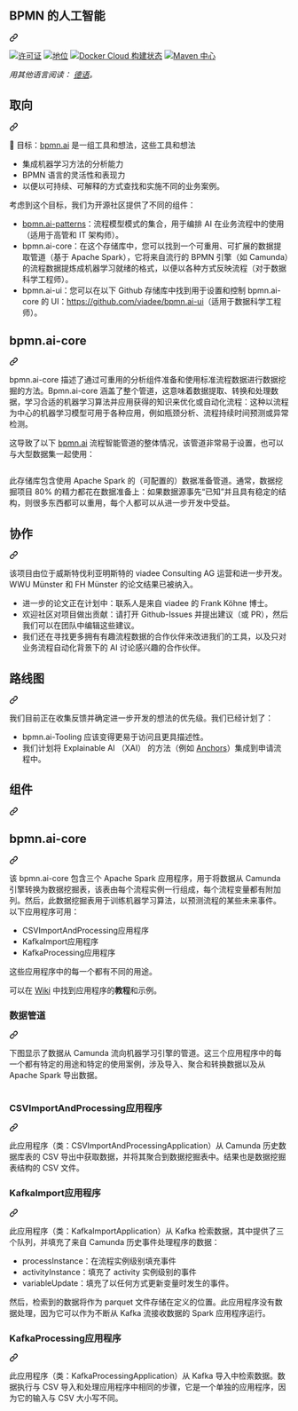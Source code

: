 <div class="Box-sc-g0xbh4-0 QkQOb js-snippet-clipboard-copy-unpositioned" data-hpc="true"><article class="markdown-body entry-content container-lg" itemprop="text"><div class="markdown-heading" dir="auto"><h1 tabindex="-1" class="heading-element" dir="auto" _msttexthash="22792055" _msthash="215">BPMN 的人工智能</h1><a id="user-content-bpmnai" class="anchor" aria-label="永久链接：BPMN。人工智能" href="#bpmnai" _mstaria-label="272285" _msthash="216"><svg class="octicon octicon-link" viewBox="0 0 16 16" version="1.1" width="16" height="16" aria-hidden="true"><path d="m7.775 3.275 1.25-1.25a3.5 3.5 0 1 1 4.95 4.95l-2.5 2.5a3.5 3.5 0 0 1-4.95 0 .751.751 0 0 1 .018-1.042.751.751 0 0 1 1.042-.018 1.998 1.998 0 0 0 2.83 0l2.5-2.5a2.002 2.002 0 0 0-2.83-2.83l-1.25 1.25a.751.751 0 0 1-1.042-.018.751.751 0 0 1-.018-1.042Zm-4.69 9.64a1.998 1.998 0 0 0 2.83 0l1.25-1.25a.751.751 0 0 1 1.042.018.751.751 0 0 1 .018 1.042l-1.25 1.25a3.5 3.5 0 1 1-4.95-4.95l2.5-2.5a3.5 3.5 0 0 1 4.95 0 .751.751 0 0 1-.018 1.042.751.751 0 0 1-1.042.018 1.998 1.998 0 0 0-2.83 0l-2.5 2.5a1.998 1.998 0 0 0 0 2.83Z"></path></svg></a></div>
<p dir="auto"><a href="https://opensource.org/licenses/BSD-3-Clause" rel="nofollow"><img src="https://camo.githubusercontent.com/439fd5ffe2ac21b3daa03ac6474978163be089da5fbba2790769ae2275464e35/68747470733a2f2f696d672e736869656c64732e696f2f62616467652f4c6963656e73652d425344253230332d2d436c617573652d626c75652e737667" alt="许可证" data-canonical-src="https://img.shields.io/badge/License-BSD%203--Clause-blue.svg" style="max-width: 100%;" _mstalt="93288" _msthash="217"></a>
<a href="https://travis-ci.org/viadee/bpmn.ai/branches" title="See test builds" rel="nofollow"><img src="https://camo.githubusercontent.com/e437b9ded1c9844117939144668429b29f5c0f4cc68ed8843efa94e9244bcc62/68747470733a2f2f7472617669732d63692e6f72672f7669616465652f62706d6e2e61692e7376673f6272616e63683d6d6173746572" alt="地位" data-canonical-src="https://travis-ci.org/viadee/bpmn.ai.svg?branch=master" style="max-width: 100%;" _mstalt="80717" _msthash="218"></a>
<a target="_blank" rel="noopener noreferrer nofollow" href="https://camo.githubusercontent.com/9841083cefeb385a0641c30b324c10077d440d481c2adf22116963b829b92d5c/68747470733a2f2f696d672e736869656c64732e696f2f646f636b65722f636c6f75642f6275696c642f7669616465652f62706d6e2e61692e737667"><img src="https://camo.githubusercontent.com/9841083cefeb385a0641c30b324c10077d440d481c2adf22116963b829b92d5c/68747470733a2f2f696d672e736869656c64732e696f2f646f636b65722f636c6f75642f6275696c642f7669616465652f62706d6e2e61692e737667" alt="Docker Cloud 构建状态" data-canonical-src="https://img.shields.io/docker/cloud/build/viadee/bpmn.ai.svg" style="max-width: 100%;" _mstalt="518908" _msthash="219"></a>
<a href="https://search.maven.org/search?q=g:de.viadee%20a:bpmnai-core" rel="nofollow"><img src="https://camo.githubusercontent.com/68e7c909cd7bf0575bab31f1ee5e485dc69b71aae8c0f5bd1f34e27ab5c78a9a/68747470733a2f2f696d672e736869656c64732e696f2f6d6176656e2d63656e7472616c2f762f64652e7669616465652f62706d6e61692d636f72652e737667" alt="Maven 中心" data-canonical-src="https://img.shields.io/maven-central/v/de.viadee/bpmnai-core.svg" style="max-width: 100%;" _mstalt="200343" _msthash="220"></a></p>
<p dir="auto"><em _msttexthash="55845946" _msthash="221">用其他语言阅读： <a href="/viadee/bpmn.ai/blob/master/README.de.md" _istranslated="1">德语</a>。</em></p>
<div class="markdown-heading" dir="auto"><h2 tabindex="-1" class="heading-element" dir="auto" _msttexthash="4191226" _msthash="222">取向</h2><a id="user-content-orientation" class="anchor" aria-label="永久链接：方向" href="#orientation" _mstaria-label="481689" _msthash="223"><svg class="octicon octicon-link" viewBox="0 0 16 16" version="1.1" width="16" height="16" aria-hidden="true"><path d="m7.775 3.275 1.25-1.25a3.5 3.5 0 1 1 4.95 4.95l-2.5 2.5a3.5 3.5 0 0 1-4.95 0 .751.751 0 0 1 .018-1.042.751.751 0 0 1 1.042-.018 1.998 1.998 0 0 0 2.83 0l2.5-2.5a2.002 2.002 0 0 0-2.83-2.83l-1.25 1.25a.751.751 0 0 1-1.042-.018.751.751 0 0 1-.018-1.042Zm-4.69 9.64a1.998 1.998 0 0 0 2.83 0l1.25-1.25a.751.751 0 0 1 1.042.018.751.751 0 0 1 .018 1.042l-1.25 1.25a3.5 3.5 0 1 1-4.95-4.95l2.5-2.5a3.5 3.5 0 0 1 4.95 0 .751.751 0 0 1-.018 1.042.751.751 0 0 1-1.042.018 1.998 1.998 0 0 0-2.83 0l-2.5 2.5a1.998 1.998 0 0 0 0 2.83Z"></path></svg></a></div>
<p dir="auto" _msttexthash="178998469" _msthash="224">🎯 目标：<a href="https://www.viadee.de/bpmnai" rel="nofollow" _istranslated="1">bpmn.ai</a> 是一组工具和想法，这些工具和想法</p>
<ul dir="auto">
<li _msttexthash="57131464" _msthash="225">集成机器学习方法的分析能力</li>
<li _msttexthash="57374785" _msthash="226">BPMN 语言的灵活性和表现力</li>
<li _msttexthash="155779975" _msthash="227">以便以可持续、可解释的方式查找和实施不同的业务案例。</li>
</ul>
<p dir="auto" _msttexthash="166885095" _msthash="228">考虑到这个目标，我们为开源社区提供了不同的组件：</p>
<ul dir="auto">
<li _msttexthash="602402385" _msthash="229"><a href="https://github.com/viadee/bpmn.ai-patterns" _istranslated="1">bpmn.ai-patterns</a>：流程模型模式的集合，用于编排 AI 在业务流程中的使用（适用于高管和 IT 架构师）。</li>
<li _msttexthash="2553080842" _msthash="230">bpmn.ai-core：在这个存储库中，您可以找到一个可重用、可扩展的数据提取管道（基于 Apache Spark），它将来自流行的 BPMN 引擎（如 Camunda）的流程数据提炼成机器学习就绪的格式，以便以各种方式反映流程（对于数据科学工程师）。</li>
<li _msttexthash="818093991" _msthash="231">bpmn.ai-ui：您可以在以下 Github 存储库中找到用于设置和控制 bpmn.ai-core 的 UI：<a href="https://github.com/viadee/bpmn.ai-ui" _istranslated="1">https://github.com/viadee/bpmn.ai-ui</a>（适用于数据科学工程师）。</li>
</ul>
<div class="markdown-heading" dir="auto"><h1 tabindex="-1" class="heading-element" dir="auto" _msttexthash="186485" _msthash="232">bpmn.ai-core</h1><a id="user-content-bpmnai-core" class="anchor" aria-label="永久链接：bpmn.ai-core" href="#bpmnai-core" _mstaria-label="482300" _msthash="233"><svg class="octicon octicon-link" viewBox="0 0 16 16" version="1.1" width="16" height="16" aria-hidden="true"><path d="m7.775 3.275 1.25-1.25a3.5 3.5 0 1 1 4.95 4.95l-2.5 2.5a3.5 3.5 0 0 1-4.95 0 .751.751 0 0 1 .018-1.042.751.751 0 0 1 1.042-.018 1.998 1.998 0 0 0 2.83 0l2.5-2.5a2.002 2.002 0 0 0-2.83-2.83l-1.25 1.25a.751.751 0 0 1-1.042-.018.751.751 0 0 1-.018-1.042Zm-4.69 9.64a1.998 1.998 0 0 0 2.83 0l1.25-1.25a.751.751 0 0 1 1.042.018.751.751 0 0 1 .018 1.042l-1.25 1.25a3.5 3.5 0 1 1-4.95-4.95l2.5-2.5a3.5 3.5 0 0 1 4.95 0 .751.751 0 0 1-.018 1.042.751.751 0 0 1-1.042.018 1.998 1.998 0 0 0-2.83 0l-2.5 2.5a1.998 1.998 0 0 0 0 2.83Z"></path></svg></a></div>
<p dir="auto" _msttexthash="4435804347" _msthash="234">bpmn.ai-core 描述了通过可重用的分析组件准备和使用标准流程数据进行数据挖掘的方法。Bpmn.ai-core 涵盖了整个管道，这意味着数据提取、转换和处理数据，学习合适的机器学习算法并应用获得的知识来优化或自动化流程：这种以流程为中心的机器学习模型可用于各种应用，例如瓶颈分析、流程持续时间预测或异常检测。</p>
<p dir="auto" _msttexthash="560759355" _msthash="235">这导致了以下 <a href="https://www.viadee.de/bpmnai" rel="nofollow" _istranslated="1">bpmn.ai</a> 流程智能管道的整体情况，该管道非常易于设置，也可以与大型数据集一起使用：</p>
<p dir="auto"><a target="_blank" rel="noopener noreferrer" href="/viadee/bpmn.ai/blob/master/bpmnai-core/doc/Pipeline.en.png"><img src="/viadee/bpmn.ai/raw/master/bpmnai-core/doc/Pipeline.en.png" alt="" style="max-width: 100%;"></a></p>
<p dir="auto" _msttexthash="2088760661" _msthash="236">此存储库包含使用 Apache Spark 的（可配置的）数据准备管道。通常，数据挖掘项目 80% 的精力都花在数据准备上：如果数据源事先“已知”并且具有稳定的结构，则很多东西都可以重用，每个人都可以从进一步开发中受益。</p>
<div class="markdown-heading" dir="auto"><h2 tabindex="-1" class="heading-element" dir="auto" _msttexthash="4053621" _msthash="237">协作</h2><a id="user-content-collaboration" class="anchor" aria-label="永久链接：协作" href="#collaboration" _mstaria-label="554970" _msthash="238"><svg class="octicon octicon-link" viewBox="0 0 16 16" version="1.1" width="16" height="16" aria-hidden="true"><path d="m7.775 3.275 1.25-1.25a3.5 3.5 0 1 1 4.95 4.95l-2.5 2.5a3.5 3.5 0 0 1-4.95 0 .751.751 0 0 1 .018-1.042.751.751 0 0 1 1.042-.018 1.998 1.998 0 0 0 2.83 0l2.5-2.5a2.002 2.002 0 0 0-2.83-2.83l-1.25 1.25a.751.751 0 0 1-1.042-.018.751.751 0 0 1-.018-1.042Zm-4.69 9.64a1.998 1.998 0 0 0 2.83 0l1.25-1.25a.751.751 0 0 1 1.042.018.751.751 0 0 1 .018 1.042l-1.25 1.25a3.5 3.5 0 1 1-4.95-4.95l2.5-2.5a3.5 3.5 0 0 1 4.95 0 .751.751 0 0 1-.018 1.042.751.751 0 0 1-1.042.018 1.998 1.998 0 0 0-2.83 0l-2.5 2.5a1.998 1.998 0 0 0 0 2.83Z"></path></svg></a></div>
<p dir="auto" _msttexthash="498909554" _msthash="239">该项目由位于威斯特伐利亚明斯特的 viadee Consulting AG 运营和进一步开发。WWU Münster 和 FH Münster 的论文结果已被纳入。</p>
<ul dir="auto">
<li _msttexthash="153613603" _msthash="240">进一步的论文正在计划中：联系人是来自 viadee 的 Frank Köhne 博士。</li>
<li _msttexthash="582556208" _msthash="241">欢迎社区对项目做出贡献：请打开 Github-Issues 并提出建议（或 PR），然后我们可以在团队中编辑这些建议。</li>
<li _msttexthash="659575462" _msthash="242">我们还在寻找更多拥有有趣流程数据的合作伙伴来改进我们的工具，以及只对业务流程自动化背景下的 AI 讨论感兴趣的合作伙伴。</li>
</ul>
<div class="markdown-heading" dir="auto"><h1 tabindex="-1" class="heading-element" dir="auto" _msttexthash="9286563" _msthash="243">路线图</h1><a id="user-content-roadmap" class="anchor" aria-label="永久链接： 路线图" href="#roadmap" _mstaria-label="331747" _msthash="244"><svg class="octicon octicon-link" viewBox="0 0 16 16" version="1.1" width="16" height="16" aria-hidden="true"><path d="m7.775 3.275 1.25-1.25a3.5 3.5 0 1 1 4.95 4.95l-2.5 2.5a3.5 3.5 0 0 1-4.95 0 .751.751 0 0 1 .018-1.042.751.751 0 0 1 1.042-.018 1.998 1.998 0 0 0 2.83 0l2.5-2.5a2.002 2.002 0 0 0-2.83-2.83l-1.25 1.25a.751.751 0 0 1-1.042-.018.751.751 0 0 1-.018-1.042Zm-4.69 9.64a1.998 1.998 0 0 0 2.83 0l1.25-1.25a.751.751 0 0 1 1.042.018.751.751 0 0 1 .018 1.042l-1.25 1.25a3.5 3.5 0 1 1-4.95-4.95l2.5-2.5a3.5 3.5 0 0 1 4.95 0 .751.751 0 0 1-.018 1.042.751.751 0 0 1-1.042.018 1.998 1.998 0 0 0-2.83 0l-2.5 2.5a1.998 1.998 0 0 0 0 2.83Z"></path></svg></a></div>
<p dir="auto" _msttexthash="287625923" _msthash="245">我们目前正在收集反馈并确定进一步开发的想法的优先级。我们已经计划了：</p>
<ul dir="auto">
<li _msttexthash="159863002" _msthash="246">bpmn.ai-Tooling 应该变得更易于访问且更具描述性。</li>
<li _msttexthash="328823352" _msthash="247">我们计划将 Explainable AI （XAI） 的方法（例如 <a href="https://github.com/viadee/javaAnchorExplainer" _istranslated="1">Anchors</a>）集成到申请流程中。</li>
</ul>
<div class="markdown-heading" dir="auto"><h1 tabindex="-1" class="heading-element" dir="auto" _msttexthash="5055388" _msthash="248">组件</h1><a id="user-content-components" class="anchor" aria-label="永久链接： Components" href="#components" _mstaria-label="446381" _msthash="249"><svg class="octicon octicon-link" viewBox="0 0 16 16" version="1.1" width="16" height="16" aria-hidden="true"><path d="m7.775 3.275 1.25-1.25a3.5 3.5 0 1 1 4.95 4.95l-2.5 2.5a3.5 3.5 0 0 1-4.95 0 .751.751 0 0 1 .018-1.042.751.751 0 0 1 1.042-.018 1.998 1.998 0 0 0 2.83 0l2.5-2.5a2.002 2.002 0 0 0-2.83-2.83l-1.25 1.25a.751.751 0 0 1-1.042-.018.751.751 0 0 1-.018-1.042Zm-4.69 9.64a1.998 1.998 0 0 0 2.83 0l1.25-1.25a.751.751 0 0 1 1.042.018.751.751 0 0 1 .018 1.042l-1.25 1.25a3.5 3.5 0 1 1-4.95-4.95l2.5-2.5a3.5 3.5 0 0 1 4.95 0 .751.751 0 0 1-.018 1.042.751.751 0 0 1-1.042.018 1.998 1.998 0 0 0-2.83 0l-2.5 2.5a1.998 1.998 0 0 0 0 2.83Z"></path></svg></a></div>
<div class="markdown-heading" dir="auto"><h2 tabindex="-1" class="heading-element" dir="auto" _msttexthash="186485" _msthash="250">bpmn.ai-core</h2><a id="user-content-bpmnai-core-1" class="anchor" aria-label="永久链接：bpmn.ai-core" href="#bpmnai-core-1" _mstaria-label="482300" _msthash="251"><svg class="octicon octicon-link" viewBox="0 0 16 16" version="1.1" width="16" height="16" aria-hidden="true"><path d="m7.775 3.275 1.25-1.25a3.5 3.5 0 1 1 4.95 4.95l-2.5 2.5a3.5 3.5 0 0 1-4.95 0 .751.751 0 0 1 .018-1.042.751.751 0 0 1 1.042-.018 1.998 1.998 0 0 0 2.83 0l2.5-2.5a2.002 2.002 0 0 0-2.83-2.83l-1.25 1.25a.751.751 0 0 1-1.042-.018.751.751 0 0 1-.018-1.042Zm-4.69 9.64a1.998 1.998 0 0 0 2.83 0l1.25-1.25a.751.751 0 0 1 1.042.018.751.751 0 0 1 .018 1.042l-1.25 1.25a3.5 3.5 0 1 1-4.95-4.95l2.5-2.5a3.5 3.5 0 0 1 4.95 0 .751.751 0 0 1-.018 1.042.751.751 0 0 1-1.042.018 1.998 1.998 0 0 0-2.83 0l-2.5 2.5a1.998 1.998 0 0 0 0 2.83Z"></path></svg></a></div>
<p dir="auto" _msttexthash="2925388661" _msthash="252">该 bpmn.ai-core 包含三个 Apache Spark 应用程序，用于将数据从 Camunda 引擎转换为数据挖掘表，该表由每个流程实例一行组成，每个流程变量都有附加列。然后，此数据挖掘表用于训练机器学习算法，以预测流程的某些未来事件。
以下应用程序可用：</p>
<ul dir="auto">
<li _msttexthash="43999605" _msthash="253">CSVImportAndProcessing应用程序</li>
<li _msttexthash="27983137" _msthash="254">KafkaImport应用程序</li>
<li _msttexthash="33791199" _msthash="255">KafkaProcessing应用程序</li>
</ul>
<p dir="auto" _msttexthash="102697439" _msthash="256">这些应用程序中的每一个都有不同的用途。</p>
<p dir="auto" _msttexthash="99122517" _msthash="257">可以在 <a href="https://github.com/viadee/bpmn.ai/wiki/Tutorial-1-%E2%80%90-Spark-Importer" _istranslated="1">Wiki</a> 中找到应用程序的<strong _istranslated="1">教程</strong>和示例。</p>
<div class="markdown-heading" dir="auto"><h3 tabindex="-1" class="heading-element" dir="auto" _msttexthash="13516347" _msthash="258">数据管道</h3><a id="user-content-data-pipeline" class="anchor" aria-label="永久链接：数据管道" href="#data-pipeline" _mstaria-label="509873" _msthash="259"><svg class="octicon octicon-link" viewBox="0 0 16 16" version="1.1" width="16" height="16" aria-hidden="true"><path d="m7.775 3.275 1.25-1.25a3.5 3.5 0 1 1 4.95 4.95l-2.5 2.5a3.5 3.5 0 0 1-4.95 0 .751.751 0 0 1 .018-1.042.751.751 0 0 1 1.042-.018 1.998 1.998 0 0 0 2.83 0l2.5-2.5a2.002 2.002 0 0 0-2.83-2.83l-1.25 1.25a.751.751 0 0 1-1.042-.018.751.751 0 0 1-.018-1.042Zm-4.69 9.64a1.998 1.998 0 0 0 2.83 0l1.25-1.25a.751.751 0 0 1 1.042.018.751.751 0 0 1 .018 1.042l-1.25 1.25a3.5 3.5 0 1 1-4.95-4.95l2.5-2.5a3.5 3.5 0 0 1 4.95 0 .751.751 0 0 1-.018 1.042.751.751 0 0 1-1.042.018 1.998 1.998 0 0 0-2.83 0l-2.5 2.5a1.998 1.998 0 0 0 0 2.83Z"></path></svg></a></div>
<p dir="auto" _msttexthash="1074757580" _msthash="260">下图显示了数据从 Camunda 流向机器学习引擎的管道。这三个应用程序中的每一个都有特定的用途和特定的使用案例，涉及导入、聚合和转换数据以及从 Apache Spark 导出数据。</p>
<p dir="auto"><a target="_blank" rel="noopener noreferrer" href="/viadee/bpmn.ai/blob/master/bpmnai-core/doc/BpmnaiApplicationFlow.png"><img src="/viadee/bpmn.ai/raw/master/bpmnai-core/doc/BpmnaiApplicationFlow.png" alt="" style="max-width: 100%;"></a></p>
<div class="markdown-heading" dir="auto"><h3 tabindex="-1" class="heading-element" dir="auto" _msttexthash="43999605" _msthash="261">CSVImportAndProcessing应用程序</h3><a id="user-content-csvimportandprocessingapplication" class="anchor" aria-label="永久链接：CSVImportAndProcessingApplication" href="#csvimportandprocessingapplication" _mstaria-label="1601119" _msthash="262"><svg class="octicon octicon-link" viewBox="0 0 16 16" version="1.1" width="16" height="16" aria-hidden="true"><path d="m7.775 3.275 1.25-1.25a3.5 3.5 0 1 1 4.95 4.95l-2.5 2.5a3.5 3.5 0 0 1-4.95 0 .751.751 0 0 1 .018-1.042.751.751 0 0 1 1.042-.018 1.998 1.998 0 0 0 2.83 0l2.5-2.5a2.002 2.002 0 0 0-2.83-2.83l-1.25 1.25a.751.751 0 0 1-1.042-.018.751.751 0 0 1-.018-1.042Zm-4.69 9.64a1.998 1.998 0 0 0 2.83 0l1.25-1.25a.751.751 0 0 1 1.042.018.751.751 0 0 1 .018 1.042l-1.25 1.25a3.5 3.5 0 1 1-4.95-4.95l2.5-2.5a3.5 3.5 0 0 1 4.95 0 .751.751 0 0 1-.018 1.042.751.751 0 0 1-1.042.018 1.998 1.998 0 0 0-2.83 0l-2.5 2.5a1.998 1.998 0 0 0 0 2.83Z"></path></svg></a></div>
<p dir="auto" _msttexthash="1274625261" _msthash="263">此应用程序（类：CSVImportAndProcessingApplication）从 Camunda 历史数据库表的 CSV 导出中获取数据，并将其聚合到数据挖掘表中。结果也是数据挖掘表结构的 CSV 文件。</p>
<div class="markdown-heading" dir="auto"><h3 tabindex="-1" class="heading-element" dir="auto" _msttexthash="27983137" _msthash="264">KafkaImport应用程序</h3><a id="user-content-kafkaimportapplication" class="anchor" aria-label="永久链接：KafkaImportApplication" href="#kafkaimportapplication" _mstaria-label="960973" _msthash="265"><svg class="octicon octicon-link" viewBox="0 0 16 16" version="1.1" width="16" height="16" aria-hidden="true"><path d="m7.775 3.275 1.25-1.25a3.5 3.5 0 1 1 4.95 4.95l-2.5 2.5a3.5 3.5 0 0 1-4.95 0 .751.751 0 0 1 .018-1.042.751.751 0 0 1 1.042-.018 1.998 1.998 0 0 0 2.83 0l2.5-2.5a2.002 2.002 0 0 0-2.83-2.83l-1.25 1.25a.751.751 0 0 1-1.042-.018.751.751 0 0 1-.018-1.042Zm-4.69 9.64a1.998 1.998 0 0 0 2.83 0l1.25-1.25a.751.751 0 0 1 1.042.018.751.751 0 0 1 .018 1.042l-1.25 1.25a3.5 3.5 0 1 1-4.95-4.95l2.5-2.5a3.5 3.5 0 0 1 4.95 0 .751.751 0 0 1-.018 1.042.751.751 0 0 1-1.042.018 1.998 1.998 0 0 0-2.83 0l-2.5 2.5a1.998 1.998 0 0 0 0 2.83Z"></path></svg></a></div>
<p dir="auto" _msttexthash="847375490" _msthash="266">此应用程序（类：KafkaImportApplication）从 Kafka 检索数据，其中提供了三个队列，并填充了来自 Camunda 历史事件处理程序的数据：</p>
<ul dir="auto">
<li _msttexthash="113571718" _msthash="267">processInstance：在流程实例级别填充事件</li>
<li _msttexthash="123613620" _msthash="268">activityInstance：填充了 activity 实例级别的事件</li>
<li _msttexthash="198437382" _msthash="269">variableUpdate：填充了以任何方式更新变量时发生的事件。</li>
</ul>
<p dir="auto" _msttexthash="841086454" _msthash="270">然后，检索到的数据将作为 parquet 文件存储在定义的位置。此应用程序没有数据处理，因为它可以作为不断从 Kafka 流接收数据的 Spark 应用程序运行。</p>
<div class="markdown-heading" dir="auto"><h3 tabindex="-1" class="heading-element" dir="auto" _msttexthash="33791199" _msthash="271">KafkaProcessing应用程序</h3><a id="user-content-kafkaprocessingapplication" class="anchor" aria-label="永久链接：KafkaProcessingApplication" href="#kafkaprocessingapplication" _mstaria-label="1180647" _msthash="272"><svg class="octicon octicon-link" viewBox="0 0 16 16" version="1.1" width="16" height="16" aria-hidden="true"><path d="m7.775 3.275 1.25-1.25a3.5 3.5 0 1 1 4.95 4.95l-2.5 2.5a3.5 3.5 0 0 1-4.95 0 .751.751 0 0 1 .018-1.042.751.751 0 0 1 1.042-.018 1.998 1.998 0 0 0 2.83 0l2.5-2.5a2.002 2.002 0 0 0-2.83-2.83l-1.25 1.25a.751.751 0 0 1-1.042-.018.751.751 0 0 1-.018-1.042Zm-4.69 9.64a1.998 1.998 0 0 0 2.83 0l1.25-1.25a.751.751 0 0 1 1.042.018.751.751 0 0 1 .018 1.042l-1.25 1.25a3.5 3.5 0 1 1-4.95-4.95l2.5-2.5a3.5 3.5 0 0 1 4.95 0 .751.751 0 0 1-.018 1.042.751.751 0 0 1-1.042.018 1.998 1.998 0 0 0-2.83 0l-2.5 2.5a1.998 1.998 0 0 0 0 2.83Z"></path></svg></a></div>
<p dir="auto" _msttexthash="1517980971" _msthash="273">此应用程序（类：KafkaProcessingApplication）从 Kafka 导入中检索数据。数据执行与 CSV 导入和处理应用程序中相同的步骤，它是一个单独的应用程序，因为它的输入与 CSV 大小写不同。</p>
</article></div>
